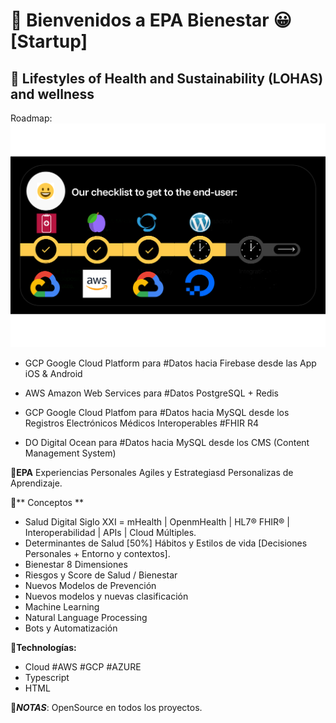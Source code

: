 
# 🔹 Bienvenidos a EPA Bienestar 😀 [Startup]
## 🔸 Lifestyles of Health and Sustainability (LOHAS) and wellness
Roadmap:
![Image text](https://github.com/drdalessandro/imagenes/blob/main/RoadMap-EPA-Bienestar.png)

- GCP Google Cloud Platform para #Datos hacia Firebase desde las App iOS & Android

- AWS Amazon Web Services para #Datos PostgreSQL + Redis
 
- GCP Google Cloud Platfom para #Datos hacia MySQL desde los Registros Electrónicos Médicos Interoperables #FHIR R4

- DO Digital Ocean para #Datos hacia MySQL desde los CMS (Content Management System)

🔸**EPA**
Experiencias Personales Agiles y Estrategiasd Personalizas de Aprendizaje.

🔸** Conceptos **
- Salud Digital Siglo XXI = mHealth | OpenmHealth | HL7® FHIR® | Interoperabilidad | APIs | Cloud Múltiples.
- Determinantes de Salud [50%] Hábitos y Estilos de vida [Decisiones Personales + Entorno y contextos]. 
- Bienestar 8 Dimensiones
- Riesgos y Score de Salud / Bienestar
- Nuevos Modelos de Prevención
- Nuevos modelos y nuevas clasificación
- Machine Learning
- Natural Language Processing
- Bots y Automatización

🔸**Technologías:**
- Cloud #AWS #GCP #AZURE
- Typescript
- HTML

📌***NOTAS***: 
OpenSource en todos los proyectos.
